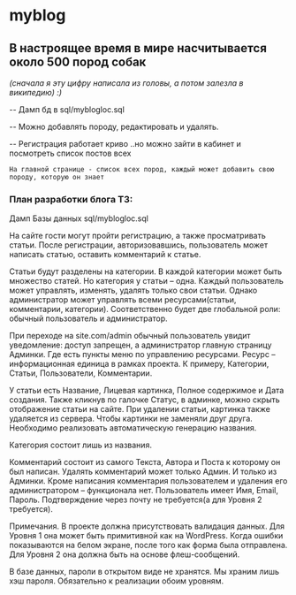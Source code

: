 # myblog 

## В настроящее время в мире насчитывается около 500 пород собак 
_(сначала я эту цифру написала из головы, а потом залезла в википедию) :)_

-- Дамп бд в sql/myblogloc.sql

-- Можно добавлять породу, редактировать и удалять. 

-- Регистрация работает криво ..но можно зайти в кабинет и посмотреть список постов всех

```
На главной странице - список всех пород, каждый может добавить свою породу, которую он знает
```
### План разработки блога ТЗ:
 
Дамп Базы данных sql/myblogloc.sql

На сайте гости могут пройти регистрацию, а также просматривать статьи. После регистрации, авторизовавшись, пользователь может написать статью, оставить комментарий к статье.

Статьи будут разделены на категории. В каждой категории может быть множество статей. Но категория у статьи – одна. Каждый пользователь может управлять, изменять, удалять только свои статьи. Однако администратор может управлять всеми ресурсами(статьи, комментарии, категории). Соответственно будет две глобальной роли: обычный пользователь и администратор.

При переходе на site.com/admin обычный пользователь увидит уведомление: доступ запрещен, а администратор главную страницу Админки. Где есть пункты меню по управлению ресурсами. Ресурс – информационная единица в рамках проекта. К примеру, Категории, Статьи, Пользователи, Комментарии.

У статьи есть Название, Лицевая картинка, Полное содержимое и Дата создания. Также кликнув по галочке Статус, в админке, можно скрыть отображение статьи на сайте. При удалении статьи, картинка также удаляется из сервера. Чтобы картинки не заменяли друг друга. Необходимо реализовать автоматическую генерацию названия.

Категория состоит лишь из названия.

Комментарий состоит из самого Текста, Автора и Поста к которому он был написан. Удалять комментарий может только Админ. И только из Админки. Кроме написания комментария пользователем и удаления его администратором – функционала нет.
Пользователь имеет Имя, Email, Пароль. Подтверждение через почту не требуется(а для Уровня 2 требуется).

Примечания.
В проекте должна присутствовать валидация данных.
Для Уровня 1 она может быть примитивной как на WordPress. Когда ошибки показываются на белом экране, после того как форма была отправлена.
Для Уровня 2 она должна быть на основе флеш-сообщений.

В базе данных, пароли в открытом виде не хранятся. Мы храним лишь хэш пароля. Обязательно к реализации обоим уровням.

 
